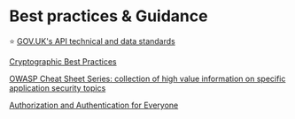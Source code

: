 # Best practices & Guidance

⭐️ [GOV.UK's API technical and data standards](https://www.gov.uk/guidance/gds-api-technical-and-data-standards)

[Cryptographic Best Practices](https://gist.github.com/atoponce/07d8d4c833873be2f68c34f9afc5a78a)

[OWASP Cheat Sheet Series: collection of high value information on specific application security topics](https://cheatsheetseries.owasp.org/index.html)

[Authorization and Authentication for Everyone](https://dev.to/auth0ambassadors/authorization-and-authentication-for-everyone-4ol8)
